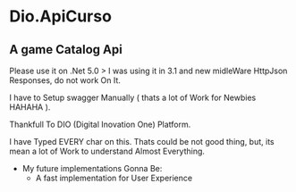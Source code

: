 # Dio.ApiCurso
##  A game Catalog Api 
Please use it on .Net 5.0 >
I was using it in 3.1 and new midleWare HttpJson Responses, do not work On It.

I have to Setup swagger Manually ( thats a lot of Work for Newbies HAHAHA ).

Thankfull To 
DIO (Digital Inovation One) Platform. 

I have Typed EVERY char on this. Thats could be not good thing, but, its mean a lot of Work to understand Almost Everything.

- My future implementations Gonna Be:
  - A fast implementation for User Experience 

